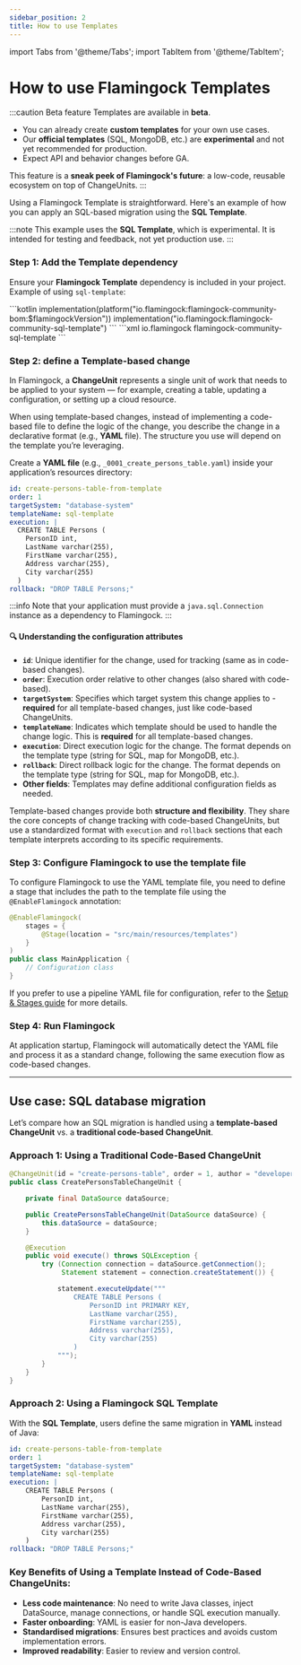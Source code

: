 ```yaml
---
sidebar_position: 2
title: How to use Templates
---
```


import Tabs from '@theme/Tabs';
import TabItem from '@theme/TabItem';

# How to use Flamingock Templates

:::caution Beta feature
Templates are available in **beta**.  
- You can already create **custom templates** for your own use cases.  
- Our **official templates** (SQL, MongoDB, etc.) are **experimental** and not yet recommended for production.  
- Expect API and behavior changes before GA.  

This feature is a **sneak peek of Flamingock's future**: a low-code, reusable ecosystem on top of ChangeUnits.
:::

Using a Flamingock Template is straightforward. Here's an example of how you can apply an SQL-based migration using the **SQL Template**.

:::note
This example uses the **SQL Template**, which is experimental. It is intended for testing and feedback, not yet production use.
:::

### Step 1: Add the Template dependency

Ensure your **Flamingock Template** dependency is included in your project. Example of using `sql-template`:

<Tabs groupId="gradle_maven">
  <TabItem value="gradle" label="Gradle">
```kotlin
implementation(platform("io.flamingock:flamingock-community-bom:$flamingockVersion"))
implementation("io.flamingock:flamingock-community-sql-template")
```
  </TabItem>
  <TabItem value="maven" label="Maven">
```xml
<dependency>
    <groupId>io.flamingock</groupId>
    <artifactId>flamingock-community-sql-template</artifactId>
</dependency>
```
  </TabItem>
</Tabs>

### Step 2: define a Template-based change

In Flamingock, a **ChangeUnit** represents a single unit of work that needs to be applied to your system — for example, creating a table, updating a configuration, or setting up a cloud resource.

When using template-based changes, instead of implementing a code-based file to define the logic of the change, you describe the change in a declarative format (e.g., **YAML** file). The structure you use will depend on the template you’re leveraging.

Create a **YAML file** (e.g., `_0001_create_persons_table.yaml`) inside your application’s resources directory:

```yaml
id: create-persons-table-from-template
order: 1
targetSystem: "database-system"
templateName: sql-template
execution: |
  CREATE TABLE Persons (
    PersonID int,
    LastName varchar(255),
    FirstName varchar(255),
    Address varchar(255),
    City varchar(255)
  )
rollback: "DROP TABLE Persons;"
```

:::info
Note that your application must provide a `java.sql.Connection` instance as a dependency to Flamingock.
:::

#### 🔍 Understanding the configuration attributes

- **`id`**: Unique identifier for the change, used for tracking (same as in code-based changes).
- **`order`**: Execution order relative to other changes (also shared with code-based).
- **`targetSystem`**: Specifies which target system this change applies to - **required** for all template-based changes, just like code-based ChangeUnits.
- **`templateName`**: Indicates which template should be used to handle the change logic. This is **required** for all template-based changes.
- **`execution`**: Direct execution logic for the change. The format depends on the template type (string for SQL, map for MongoDB, etc.).
- **`rollback`**: Direct rollback logic for the change. The format depends on the template type (string for SQL, map for MongoDB, etc.).
- **Other fields**: Templates may define additional configuration fields as needed.

Template-based changes provide both **structure and flexibility**. They share the core concepts of change tracking with code-based ChangeUnits, but use a standardized format with `execution` and `rollback` sections that each template interprets according to its specific requirements.

### Step 3: Configure Flamingock to use the template file

To configure Flamingock to use the YAML template file, you need to define a stage that includes the path to the template file using the `@EnableFlamingock` annotation:

```java
@EnableFlamingock(
    stages = {
        @Stage(location = "src/main/resources/templates")
    }
)
public class MainApplication {
    // Configuration class
}
```

If you prefer to use a pipeline YAML file for configuration, refer to the [Setup & Stages guide](../flamingock-library-config/setup-and-stages.md) for more details.

### Step 4: Run Flamingock

At application startup, Flamingock will automatically detect the YAML file and process it as a standard change, following the same execution flow as code-based changes.

---

## Use case: SQL database migration

Let’s compare how an SQL migration is handled using a **template-based ChangeUnit** vs. a **traditional code-based ChangeUnit**.

### Approach 1: Using a Traditional Code-Based ChangeUnit

```java
@ChangeUnit(id = "create-persons-table", order = 1, author = "developer")
public class CreatePersonsTableChangeUnit {

    private final DataSource dataSource;

    public CreatePersonsTableChangeUnit(DataSource dataSource) {
        this.dataSource = dataSource;
    }

    @Execution
    public void execute() throws SQLException {
        try (Connection connection = dataSource.getConnection();
             Statement statement = connection.createStatement()) {

            statement.executeUpdate("""
                CREATE TABLE Persons (
                    PersonID int PRIMARY KEY,
                    LastName varchar(255),
                    FirstName varchar(255),
                    Address varchar(255),
                    City varchar(255)
                )
            """);
        }
    }
}

```

### Approach 2: Using a Flamingock SQL Template

With the **SQL Template**, users define the same migration in **YAML** instead of Java:

```yaml
id: create-persons-table-from-template
order: 1
targetSystem: "database-system"
templateName: sql-template
execution: |
    CREATE TABLE Persons (
        PersonID int,
        LastName varchar(255),
        FirstName varchar(255),
        Address varchar(255),
        City varchar(255)
    )
rollback: "DROP TABLE Persons;"
```

### Key Benefits of Using a Template Instead of Code-Based ChangeUnits:
- **Less code maintenance**: No need to write Java classes, inject DataSource, manage connections, or handle SQL execution manually.
- **Faster onboarding**: YAML is easier for non-Java developers.
- **Standardised migrations**: Ensures best practices and avoids custom implementation errors.
- **Improved readability**: Easier to review and version control.
